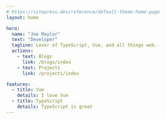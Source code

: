 ```yaml
---
# https://vitepress.dev/reference/default-theme-home-page
layout: home

hero:
  name: "Joe Maylor"
  text: "Developer"
  tagline: Lover of TypeScript, Vue, and all things web.
  actions:
    - text: Blogs
      link: /blogs/index
    - text: Projects
      link: /projects/index

features:
  - title: Vue
    details: I love Vue
  - title: TypeScript
    details: TypeScript is great
---
```


